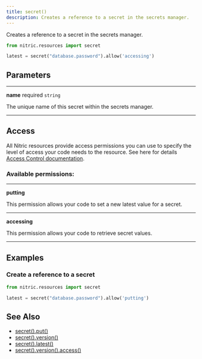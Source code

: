 ```yaml
---
title: secret()
description: Creates a reference to a secret in the secrets manager.
---
```


Creates a reference to a secret in the secrets manager.

```python
from nitric.resources import secret

latest = secret("database.password").allow('accessing')
```

## Parameters

---

**name** required `string`

The unique name of this secret within the secrets manager.

---

## Access

All Nitric resources provide access permissions you can use to specify the level of access your code needs to the resource. See here for details [Access Control documentation](../../../../access-control).

### Available permissions:

---

**putting**

This permission allows your code to set a new latest value for a secret.

---

**accessing**

This permission allows your code to retrieve secret values.

---

## Examples

### Create a reference to a secret

```python
from nitric.resources import secret

latest = secret("database.password").allow('putting')
```

## See Also

- [secret().put()](./secret-put)
- [secret().version()](./secret-version)
- [secret().latest()](./secret-latest)
- [secret().version().access()](./secret-version-access)
